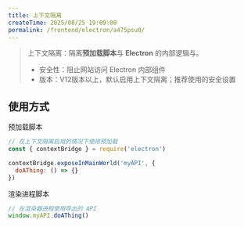 ```yaml
---
title: 上下文隔离
createTime: 2025/08/25 19:09:00
permalink: /frontend/electron/a475psu0/
---
```

> 上下文隔离：隔离**预加载脚本**与 **Electron** 的内部逻辑与。
>
> + 安全性：阻止网站访问 Electron 内部组件
> + 版本：V12版本以上，默认启用上下文隔离；推荐使用的安全设置
>

## 使用方式
预加载脚本

```javascript
// 在上下文隔离启用的情况下使用预加载
const { contextBridge } = require('electron')

contextBridge.exposeInMainWorld('myAPI', {
  doAThing: () => {}
})
```

渲染进程脚本

```javascript
// 在渲染器进程使用导出的 API
window.myAPI.doAThing()
```

